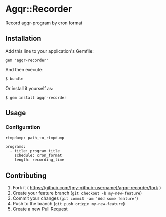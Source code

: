 # Agqr::Recorder
Record agqr-program by cron format

## Installation

Add this line to your application's Gemfile:

    gem 'agqr-recorder'

And then execute:

    $ bundle

Or install it yourself as:

    $ gem install agqr-recorder

## Usage

### Configuration
```
rtmpdump: path_to_rtmpdump

programs:
  - title: program_title
    schedule: cron_format
    length: recording_time
```

## Contributing

1. Fork it ( https://github.com/[my-github-username]/agqr-recorder/fork )
2. Create your feature branch (`git checkout -b my-new-feature`)
3. Commit your changes (`git commit -am 'Add some feature'`)
4. Push to the branch (`git push origin my-new-feature`)
5. Create a new Pull Request
